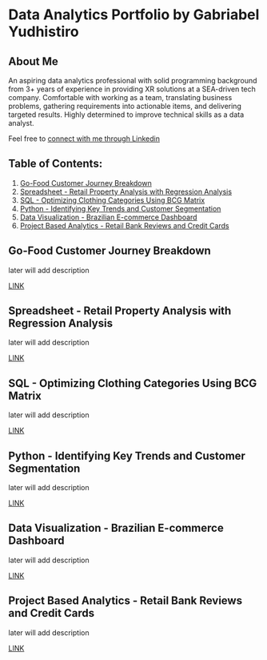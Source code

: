 # Data Analytics Portfolio by Gabriabel Yudhistiro

## About Me

An aspiring data analytics professional with solid programming background from 3+ years of experience in providing XR solutions at a SEA-driven tech company. Comfortable with working as a team, translating business problems, gathering requirements into actionable items, and delivering targeted results. Highly determined to improve technical skills as a data analyst.

Feel free to [connect with me through Linkedin](https://www.linkedin.com/in/gabriabel/)

## Table of Contents:

1. [Go-Food Customer Journey Breakdown](https://github.com/Gabriabel/DA-Portfolio#go-food-customer-journey-breakdown)
2. [Spreadsheet - Retail Property Analysis with Regression Analysis](https://github.com/Gabriabel/DA-Portfolio#spreadsheet---retail-property-analysis-with-regression-analysis)
3. [SQL - Optimizing Clothing Categories Using BCG Matrix](https://github.com/Gabriabel/DA-Portfolio#sql---optimizing-clothing-categories-using-bcg-matrix)
4. [Python - Identifying Key Trends and Customer Segmentation](https://github.com/Gabriabel/DA-Portfolio#python---identifying-key-trends-and-customer-segmentation)
5. [Data Visualization - Brazilian E-commerce Dashboard](https://github.com/Gabriabel/DA-Portfolio/data-visualization---brazilian-e-commerce-dashboard)
6. [Project Based Analytics - Retail Bank Reviews and Credit Cards](https://github.com/Gabriabel/DA-Portfolio/project-based-analytics---retail-bank-reviews-and-credit-cards)

## Go-Food Customer Journey Breakdown

later will add description

[LINK](https://docs.google.com/spreadsheets/d/1LclnqPpKFmpFmSvmfoX2MFkEW2NGK3rYKhx60g_NDPc/edit?usp=share_link)

## Spreadsheet - Retail Property Analysis with Regression Analysis

later will add description

[LINK](https://docs.google.com/spreadsheets/d/1GbnR82EpxnwqSag4uUbG9ROG2cP62hjHm8QKKiRPFoI/edit?usp=share_link)

## SQL - Optimizing Clothing Categories Using BCG Matrix

later will add description

[LINK](https://drive.google.com/file/d/1c5IEH0q8XuHeBWFAV3MGi-qzh9sipx1O/view?usp=share_link)

## Python - Identifying Key Trends and Customer Segmentation

later will add description

[LINK](https://drive.google.com/file/d/1FSP8XV8KRwmx66kgUTKaGfNB-icZ1VaC/view?usp=share_link)

## Data Visualization - Brazilian E-commerce Dashboard

later will add description

[LINK](https://drive.google.com/file/d/1fLcg_hNtdvvwchN554Zv_V5fudYHr2v1/view?usp=share_link)

## Project Based Analytics - Retail Bank Reviews and Credit Cards

later will add description

[LINK](https://drive.google.com/file/d/1Jt_ObCiJO5zpPruY6yFwNQ6L3GKoG8vy/view?usp=share_link)
